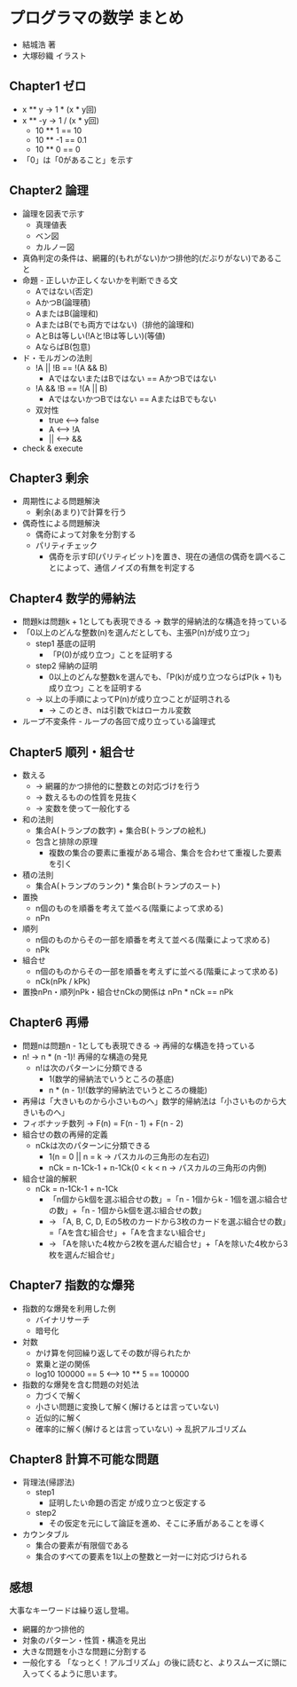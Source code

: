 # プログラマの数学 まとめ
- 結城浩 著
- 大塚砂織 イラスト

## Chapter1 ゼロ
- x ** y  -> 1 * (x * y回)
- x ** -y -> 1 / (x * y回)
  - 10 ** 1 == 10
  - 10 ** -1 == 0.1
  - 10 ** 0 == 0
- 「0」は「0があること」を示す

## Chapter2 論理
- 論理を図表で示す
  - 真理値表
  - ベン図
  - カルノー図
- 真偽判定の条件は、網羅的(もれがない)かつ排他的(だぶりがない)であること
- 命題 - 正しいか正しくないかを判断できる文
  - Aではない(否定)
  - AかつB(論理積)
  - AまたはB(論理和)
  - AまたはB(でも両方ではない)（排他的論理和)
  - AとBは等しい(!Aと!Bは等しい)(等値)
  - AならばB(包意)
- ド・モルガンの法則
  - !A || !B == !(A && B)
    - AではないまたはBではない == AかつBではない
  - !A && !B == !(A || B)
    - AではないかつBではない == AまたはBでもない
  - 双対性
    - true <--> false
    - A <--> !A
    - || <--> &&
- check & execute

## Chapter3 剰余
- 周期性による問題解決
  - 剰余(あまり)で計算を行う
- 偶奇性による問題解決
  - 偶奇によって対象を分割する
  - パリティチェック
    - 偶奇を示す印(パリティビット)を置き、現在の通信の偶奇を調べることによって、通信ノイズの有無を判定する

## Chapter4 数学的帰納法
- 問題kは問題k + 1としても表現できる -> 数学的帰納法的な構造を持っている
- 「0以上のどんな整数(n)を選んだとしても、主張P(n)が成り立つ」
  - step1 基底の証明
    - 「P(0)が成り立つ」ことを証明する
  - step2 帰納の証明
    - 0以上のどんな整数kを選んでも、「P(k)が成り立つならばP(k + 1)も成り立つ」ことを証明する
  - -> 以上の手順によってP(n)が成り立つことが証明される
    - -> このとき、nは引数でkはローカル変数
- ループ不変条件 - ループの各回で成り立っている論理式

## Chapter5 順列・組合せ
- 数える
  - -> 網羅的かつ排他的に整数との対応づけを行う
  - -> 数えるものの性質を見抜く
  - -> 変数を使って一般化する
- 和の法則
  - 集合A(トランプの数字) + 集合B(トランプの絵札)
  - 包含と排除の原理
    - 複数の集合の要素に重複がある場合、集合を合わせて重複した要素を引く
- 積の法則
  - 集合A(トランプのランク) * 集合B(トランプのスート)
- 置換
  - n個のものを順番を考えて並べる(階乗によって求める)
  - nPn
- 順列
  - n個のものからその一部を順番を考えて並べる(階乗によって求める)
  - nPk
- 組合せ
  - n個のものからその一部を順番を考えずに並べる(階乗によって求める)
  - nCk(nPk / kPk)
- 置換nPn・順列nPk・組合せnCkの関係は nPn * nCk == nPk

## Chapter6 再帰
- 問題nは問題n - 1としても表現できる -> 再帰的な構造を持っている
- n! -> n * (n -1)! 再帰的な構造の発見
  - n!は次のパターンに分類できる
    - 1(数学的帰納法でいうところの基底)
    - n * (n - 1)!(数学的帰納法でいうところの機能)
- 再帰は「大きいものから小さいものへ」数学的帰納法は「小さいものから大きいものへ」
- フィボナッチ数列 -> F(n) = F(n - 1) + F(n - 2)
- 組合せの数の再帰的定義
  - nCkは次のパターンに分類できる
    - 1(n = 0 || n = k -> パスカルの三角形の左右辺)
    - nCk = n-1Ck-1 + n-1Ck(0 < k < n -> パスカルの三角形の内側)
- 組合せ論的解釈
  - nCk = n-1Ck-1 + n-1Ck
    - 「n個からk個を選ぶ組合せの数」=「n - 1個からk - 1個を選ぶ組合せの数」+「n - 1個からk個を選ぶ組合せの数」
    - -> 「A, B, C, D, Eの5枚のカードから3枚のカードを選ぶ組合せの数」=「Aを含む組合せ」+「Aを含まない組合せ」
    - -> 「Aを除いた4枚から2枚を選んだ組合せ」+「Aを除いた4枚から3枚を選んだ組合せ」

## Chapter7 指数的な爆発
- 指数的な爆発を利用した例
  - バイナリサーチ
  - 暗号化
- 対数
  - かけ算を何回繰り返してその数が得られたか
  - 累乗と逆の関係
  - log10 100000 == 5 <--> 10 ** 5 == 100000
- 指数的な爆発を含む問題の対処法
  - 力づくで解く
  - 小さい問題に変換して解く(解けるとは言っていない)
  - 近似的に解く
  - 確率的に解く(解けるとは言っていない) -> 乱択アルゴリズム

## Chapter8 計算不可能な問題
- 背理法(帰謬法)
  - step1
    - 証明したい命題の否定 が成り立つと仮定する
  - step2
    - その仮定を元にして論証を進め、そこに矛盾があることを導く
- カウンタブル
  - 集合の要素が有限個である
  - 集合のすべての要素を1以上の整数と一対一に対応づけられる

## 感想
大事なキーワードは繰り返し登場。
- 網羅的かつ排他的
- 対象のパターン・性質・構造を見出
- 大きな問題を小さな問題に分割する
- 一般化する
「なっとく！アルゴリズム」の後に読むと、よりスムーズに頭に入ってくるように思います。
